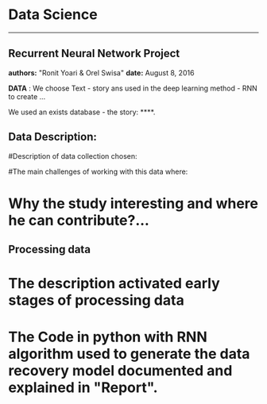 #  Data Science

---
**Recurrent Neural Network Project**
---
**authors:**
"Ronit Yoari & Orel Swisa"
**date:**
August 8, 2016

**DATA** : 
We choose Text - story ans used in the deep learning method - RNN to create ...

We used an exists database - the story: ****.
## Data Description:
#Description of data collection chosen:


#The main challenges of working with this data where:


# Why the study interesting and where he can contribute?...



## Processing data
# The description activated early stages of processing data


# The Code in python with RNN algorithm used to generate the data recovery model documented and explained in "Report".






